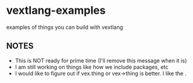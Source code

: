 # vextlang-examples
examples of things you can build with vextlang

## NOTES

  - This is NOT ready for prime time (I'll remove this message when it is)
  - I am still working on things like how we include packages, etc
  - I would like to figure out if vex.thing or vex->thing is better. I like the .
